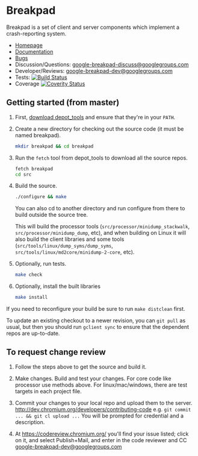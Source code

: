 # Breakpad

Breakpad is a set of client and server components which implement a
crash-reporting system.

* [Homepage](https://chromium.googlesource.com/breakpad/breakpad/)
* [Documentation](/docs/)
* [Bugs](https://bugs.chromium.org/p/google-breakpad/)
* Discussion/Questions: [google-breakpad-discuss@googlegroups.com](https://groups.google.com/d/forum/google-breakpad-discuss)
* Developer/Reviews: [google-breakpad-dev@googlegroups.com](https://groups.google.com/d/forum/google-breakpad-dev)
* Tests: [![Build Status](https://travis-ci.org/google/breakpad.svg?branch=master)](https://travis-ci.org/google/breakpad)
* Coverage [![Coverity Status](https://scan.coverity.com/projects/9215/badge.svg)](https://scan.coverity.com/projects/google-breakpad)

## Getting started (from master)

1.  First, [download depot_tools](http://dev.chromium.org/developers/how-tos/install-depot-tools)
    and ensure that they're in your `PATH`.

2.  Create a new directory for checking out the source code (it must be named
    breakpad).

    ```sh
    mkdir breakpad && cd breakpad
    ```

3.  Run the `fetch` tool from depot_tools to download all the source repos.

    ```sh
    fetch breakpad
    cd src
    ```

4.  Build the source.

    ```sh
    ./configure && make
    ```

    You can also cd to another directory and run configure from there to build
    outside the source tree.

    This will build the processor tools (`src/processor/minidump_stackwalk`,
    `src/processor/minidump_dump`, etc), and when building on Linux it will
    also build the client libraries and some tools
    (`src/tools/linux/dump_syms/dump_syms`,
    `src/tools/linux/md2core/minidump-2-core`, etc).

5.  Optionally, run tests.

    ```sh
    make check
    ```

6.  Optionally, install the built libraries

    ```sh
    make install
    ```

If you need to reconfigure your build be sure to run `make distclean` first.

To update an existing checkout to a newer revision, you can
`git pull` as usual, but then you should run `gclient sync` to ensure that the
dependent repos are up-to-date.

## To request change review

1.  Follow the steps above to get the source and build it.

2.  Make changes. Build and test your changes.
    For core code like processor use methods above.
    For linux/mac/windows, there are test targets in each project file.

3.  Commit your changes to your local repo and upload them to the server.
    http://dev.chromium.org/developers/contributing-code
    e.g. `git commit ... && git cl upload ...`
    You will be prompted for credential and a description.

4.  At https://codereview.chromium.org/ you'll find your issue listed; click on
    it, and select Publish+Mail, and enter in the code reviewer and CC
    google-breakpad-dev@googlegroups.com
